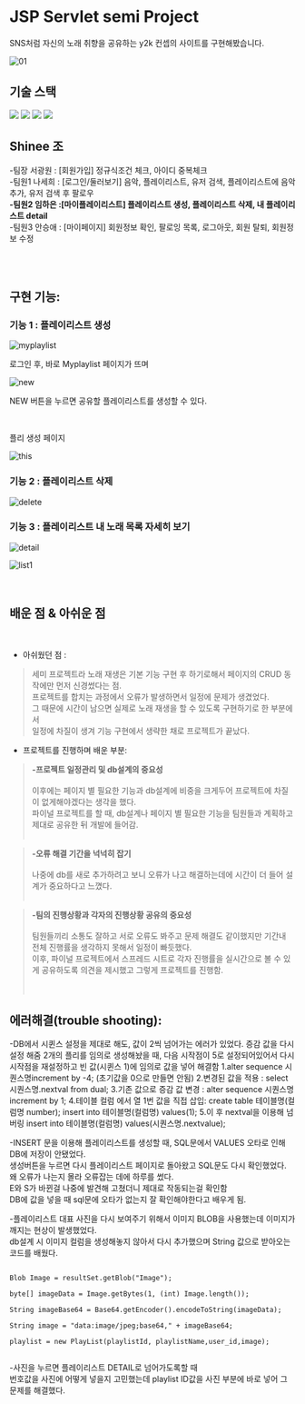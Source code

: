 # JSP Servlet semi Project
SNS처럼 자신의 노래 취향을 공유하는 y2k 컨셉의 사이트를 구현해봤습니다.

![01](https://github.com/Yim-HaEun/semi_Project/assets/49932613/2123dea3-1f2c-49c3-9d35-a01adb64447f)

## 기술 스택
<div>
<img src="https://img.shields.io/badge/java-007396?style=for-the-badge&logo=java&logoColor=white"/>
<img src="https://img.shields.io/badge/javascript-F7DF1E?style=for-the-badge&logo=javascript&logoColor=black"/>
<img src="https://img.shields.io/badge/oracle-F80000?style=for-the-badge&logo=oracle&logoColor=white"> 
<img src="https://img.shields.io/badge/apache tomcat-F8DC75?style=for-the-badge&logo=apachetomcat&logoColor=black"> 
</div>

## Shinee 조 
<div>
<p>
-팀장  서광원 : [회원가입]  정규식조건 체크, 아이디 중복체크 <br/>
-팀원1 나세희 : [로그인/둘러보기]  음악, 플레이리스트, 유저 검색, 플레이리스트에 음악 추가, 유저 검색 후 팔로우<br/>
<strong>-팀원2  임하은 :[마이플레이리스트] 플레이리스트 생성, 플레이리스트 삭제, 내 플레이리스트 detail</strong><br/>
-팀원3  안승애 : [마이페이지]  회원정보 확인, 팔로잉 목록, 로그아웃, 회원 탈퇴, 회원정보 수정 <br/>
</p>
</div>


<br>


<br>

## 구현 기능:

### 기능 1 : 플레이리스트 생성

![myplaylist](https://github.com/Yim-HaEun/semi_Project/assets/49932613/c4d614aa-cc08-460c-a8a4-760348fcc8cd)

<p>로그인 후, 바로 Myplaylist 페이지가 뜨며</p>

![new](https://github.com/Yim-HaEun/semi_Project/assets/49932613/72810278-9a65-4f68-9de3-217546ea7c56)
<p>NEW 버튼을 누르면 공유할 플레이리스트를 생성할 수 있다.</p><br/>

<p>플리 생성 페이지</p>

![this](https://github.com/Yim-HaEun/semi_Project/assets/49932613/3865c15a-1076-4a71-be3a-cb4b006125f9)


### 기능 2 : 플레이리스트 삭제
![delete](https://github.com/Yim-HaEun/semi_Project/assets/49932613/4411d855-b20d-4270-9af6-6d9d5f3eb67d)

### 기능 3 : 플레이리스트 내 노래 목록 자세히 보기
![detail](https://github.com/Yim-HaEun/semi_Project/assets/49932613/cefb17cf-ed62-4dd0-95d9-b04a5b897e72)


![list1](https://github.com/Yim-HaEun/semi_Project/assets/49932613/ecbd498a-bc4e-4231-962e-729b8097f011)





<br>

## 배운 점 & 아쉬운 점
<br/>
<p align="justify">

* 아쉬웠던 점 : <br/>
>세미 프로젝트라 노래 재생은 기본 기능 구현 후 하기로해서 페이지의 CRUD 동작에만 먼저 신경썼다는 점.<br/>
>프로젝트를 합치는 과정에서 오류가 발생하면서 일정에 문제가 생겼었다.<br/>
>그 때문에 시간이 남으면 실제로 노래 재생을 할 수 있도록 구현하기로 한 부분에서 <br/>
>일정에 차질이 생겨 기능 구현에서 생략한 채로 프로젝트가 끝났다.<br/>

* 프로젝트를 진행하며 배운 부분: <br/>
<!-- <기능적 측면><br/>
 db를 연결하여 데이터들을 불러오고 실제로 구현하면서 그 과정들과 동작을 배웠다. <br/>
 버튼을 누르면 사이트를 불러와 페이지를 넘기는것 (form action을 활용하여 기능 구현)을 하였고<br/>
 데이터 저장 및 조회, 삭제를 할 수 있게 되었다.<br/>
<br/>
-->

><strong>-프로젝트 일정관리 및 db설계의 중요성</strong><br/><br/>
>이후에는 페이지 별 필요한 기능과 db설계에 비중을 크게두어 프로젝트에 차질이 없게해야겠다는 생각을 했다.<br/>
>파이널 프로젝트를 할 때, db설계나 페이지 별 필요한 기능을 팀원들과 계획하고 제대로 공유한 뒤 개발에 들어감.<br/><br/>

><strong>-오류 해결 기간을 넉넉히 잡기</strong><br/><br/>
>나중에 db를 새로 추가하려고 보니 오류가 나고 해결하는데에 시간이 더 들어 설계가 중요하다고 느꼈다. <br/><br/>

><strong>-팀의 진행상황과 각자의 진행상황 공유의 중요성</strong><br/><br/>
>팀원들끼리 소통도 잘하고 서로 오류도 봐주고 문제 해결도 같이했지만 기간내 전체 진행률을 생각하지 못해서 일정이 빠듯했다.<br/>
>이후, 파이널 프로젝트에서 스프레드 시트로 각자 진행률을 실시간으로 볼 수 있게 공유하도록 의견을 제시했고 그렇게 프로젝트를 진행함.<br/>
<br/><br/>
</p>

	
## 에러해결(trouble shooting):

-DB에서 시퀸스 설정을 제대로 해도, 값이 2씩 넘어가는 에러가 있었다. 
 증감 값을 다시 설정 해줌
2개의 플리를 임의로 생성해놨을 때, 다음 시작점이 5로 설정되어있어서 다시 시작점을 재설정하고 빈 값(시퀸스 1)에 임의로 값을 넣어 해결함
1.alter sequence 시퀀스명increment by -4; (초기값을 0으로 만들면 안됨)
2.변경된 값을 적용 : select 시퀀스명.nextval from dual;
3.기존 값으로 증감 값 변경 : alter sequence 시퀀스명 increment by 1;
4.테이블 컬럼 에서 열 1번 값을 직접 삽입:
create table 테이블명(컬럼명 number);
insert into 테이블명(컬럼명) values(1);
5.이 후 nextval을 이용해 넘버링
insert into 테이블명(컬럼명) values(시퀀스명.nextvalue);

-INSERT 문을 이용해 플레이리스트를 생성할 때, SQL문에서 VALUES 오타로 인해 DB에 저장이 안됐었다.<br/>
생성버튼을 누르면 다시 플레이리스트 페이지로 돌아왔고 SQL문도 다시 확인했었다.<br/>
왜 오류가 나는지 몰라 오류잡는 데에 하루를 썼다. <br/>
E와 S가 바뀐걸 나중에 발견해 고쳤더니 제대로 작동되는걸 확인함 <br/>
DB에 값을 넣을 때  sql문에 오타가 없는지 잘 확인해야한다고 배우게 됨.


-플레이리스트 대표 사진을 다시 보여주기 위해서 이미지 BLOB을 사용했는데 이미지가 깨지는 현상이 발생했었다.<br/>
db설계 시 이미지 컬럼을 생성해놓지 않아서 다시 추가했으며 String 값으로 받아오는 코드를 배웠다.<br/>
<pre>
<code>
Blob Image = resultSet.getBlob("Image");<br/>
byte[] imageData = Image.getBytes(1, (int) Image.length());<br/>
String imageBase64 = Base64.getEncoder().encodeToString(imageData);<br/>
String image = "data:image/jpeg;base64," + imageBase64;	<br/>
playlist = new PlayList(playlistId, playlistName,user_id,image);<br/>
</code></pre>
	



-사진을 누르면 플레이리스트 DETAIL로 넘어가도록할 때<br/>
번호값을 사진에 어떻게 넣을지 고민했는데 playlist ID값을 사진 부분에 바로 넣어 그 문제를 해결했다.






<!-- Stack Icon Refernces -->

[js]: ./readme-static/img/javascript.svg
[java]: ./readme-static/img/java.svg

